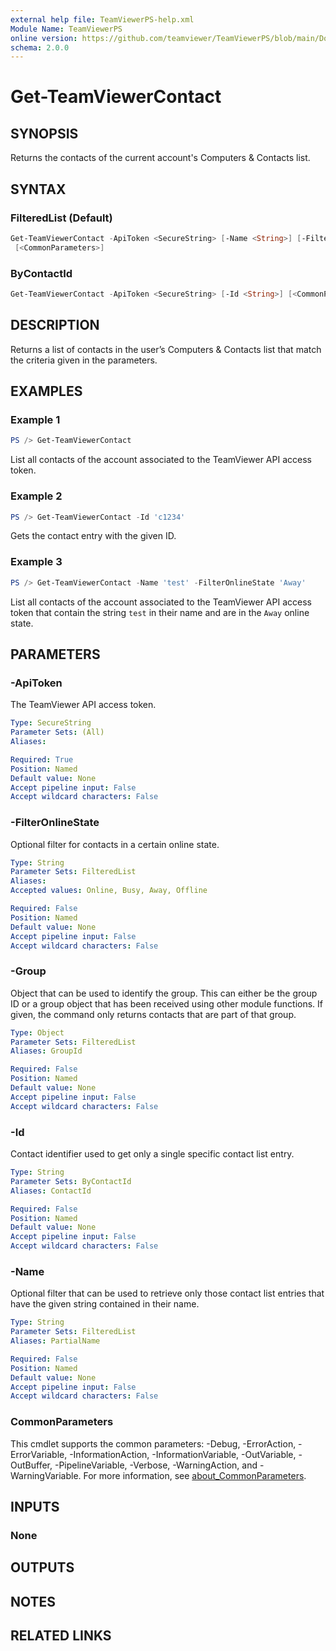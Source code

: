 ```yaml
---
external help file: TeamViewerPS-help.xml
Module Name: TeamViewerPS
online version: https://github.com/teamviewer/TeamViewerPS/blob/main/Docs/Help/Get-TeamViewerContact.md
schema: 2.0.0
---
```


# Get-TeamViewerContact

## SYNOPSIS

Returns the contacts of the current account's Computers & Contacts list.

## SYNTAX

### FilteredList (Default)

```powershell
Get-TeamViewerContact -ApiToken <SecureString> [-Name <String>] [-FilterOnlineState <String>] [-Group <Object>]
 [<CommonParameters>]
```

### ByContactId

```powershell
Get-TeamViewerContact -ApiToken <SecureString> [-Id <String>] [<CommonParameters>]
```

## DESCRIPTION

Returns a list of contacts in the user’s Computers & Contacts list that match
the criteria given in the parameters.

## EXAMPLES

### Example 1

```powershell
PS /> Get-TeamViewerContact
```

List all contacts of the account associated to the TeamViewer API access token.

### Example 2

```powershell
PS /> Get-TeamViewerContact -Id 'c1234'
```

Gets the contact entry with the given ID.

### Example 3

```powershell
PS /> Get-TeamViewerContact -Name 'test' -FilterOnlineState 'Away'
```

List all contacts of the account associated to the TeamViewer API access token
that contain the string `test` in their name and are in the `Away` online state.

## PARAMETERS

### -ApiToken

The TeamViewer API access token.

```yaml
Type: SecureString
Parameter Sets: (All)
Aliases:

Required: True
Position: Named
Default value: None
Accept pipeline input: False
Accept wildcard characters: False
```

### -FilterOnlineState

Optional filter for contacts in a certain online state.

```yaml
Type: String
Parameter Sets: FilteredList
Aliases:
Accepted values: Online, Busy, Away, Offline

Required: False
Position: Named
Default value: None
Accept pipeline input: False
Accept wildcard characters: False
```

### -Group

Object that can be used to identify the group.
This can either be the group ID or a group object that has been received using
other module functions.
If given, the command only returns contacts that are part of that group.

```yaml
Type: Object
Parameter Sets: FilteredList
Aliases: GroupId

Required: False
Position: Named
Default value: None
Accept pipeline input: False
Accept wildcard characters: False
```

### -Id

Contact identifier used to get only a single specific contact list entry.

```yaml
Type: String
Parameter Sets: ByContactId
Aliases: ContactId

Required: False
Position: Named
Default value: None
Accept pipeline input: False
Accept wildcard characters: False
```

### -Name

Optional filter that can be used to retrieve only those contact list entries
that have the given string contained in their name.

```yaml
Type: String
Parameter Sets: FilteredList
Aliases: PartialName

Required: False
Position: Named
Default value: None
Accept pipeline input: False
Accept wildcard characters: False
```

### CommonParameters

This cmdlet supports the common parameters: -Debug, -ErrorAction, -ErrorVariable, -InformationAction, -InformationVariable, -OutVariable, -OutBuffer, -PipelineVariable, -Verbose, -WarningAction, and -WarningVariable. For more information, see [about_CommonParameters](http://go.microsoft.com/fwlink/?LinkID=113216).

## INPUTS

### None

## OUTPUTS

## NOTES

## RELATED LINKS
